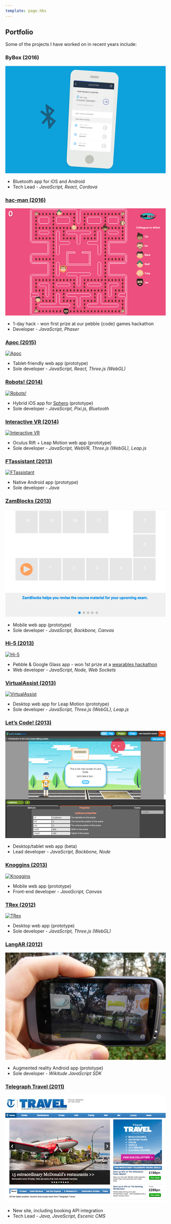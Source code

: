 ```yaml
---
template: page.hbs
---
```


## Portfolio

Some of the projects I have worked on in recent years include:

### ByBox (2016)

![ble-app](/images/pages/portfolio/ble-app.png)

* Bluetooth app for iOS and Android
* Tech Lead - *JavaScript, React, Cordova*


### [hac-man (2016)](http://pebblecode.com/hac-man/)

[![hac-man](/images/pages/portfolio/hac-man.png)](http://pebblecode.com/hac-man/)

* 1-day hack - won first prize at our pebble {code} games hackathon
* Developer - *JavaScript, Phaser*


### [Apoc (2015)](http://labs.pearson.com/prototypes/apoc/)

[![Apoc](/images/pages/portfolio/apoc.png)](http://labs.pearson.com/prototypes/apoc/)

* Tablet-friendly web app (prototype)
* Sole developer - *JavaScript, React, Three.js (WebGL)*


### [Robots! (2014)](http://labs.pearson.com/prototypes/robots/)

[![Robots!](/images/pages/portfolio/robots2.png)](http://labs.pearson.com/prototypes/robots/)

* Hybrid iOS app for [Sphero](http://www.gosphero.com/) (prototype)
* Sole developer - *JavaScript, Pixi.js, Bluetooth*


### [Interactive VR (2014)](http://labs.pearson.com/prototypes/interactive-vr/)

[![Interactive VR](/images/pages/portfolio/interactive-vr2.png)](http://labs.pearson.com/prototypes/interactive-vr/)

* Oculus Rift + Leap Motion web app (prototype)
* Sole developer - *JavaScript, WebVR, Three.js (WebGL), Leap.js*


### [FTassistant (2013)](http://labs.pearson.com/prototypes/ftassistant/)

[![FTassistant](/images/pages/portfolio/ftassistant2.png)](http://labs.pearson.com/prototypes/ftassistant/)

* Native Android app (prototype)
* Sole developer - *Java*


### [ZamBlocks (2013)](http://labs.pearson.com/prototypes/zamblocks-3/)

[![ZamBlocks](/images/pages/portfolio/zamblocks.png)](http://labs.pearson.com/prototypes/zamblocks-3/)

* Mobile web app (prototype)
* Sole developer - *JavaScript, Backbone, Canvas*


### [Hi-5 (2013)](http://labs.pearson.com/prototypes/hi-5/)

[![Hi-5](/images/pages/portfolio/hi5.png)](http://labs.pearson.com/prototypes/hi-5/)

* Pebble & Google Glass app - won 1st prize at a [wearables hackathon](https://www.eventbrite.co.uk/e/google-glass-and-wearables-hackathon-tickets-9260154371)
* Web developer - *JavaScript, Node, Web Sockets*


### [VirtualAssist (2013)](http://labs.pearson.com/prototypes/virtualassist/)

[![VirtualAssist](/images/pages/portfolio/virtualassist.png)](http://labs.pearson.com/prototypes/virtualassist/)

* Desktop web app for Leap Motion (prototype)
* Sole developer - *JavaScript, Three.js (WebGL), Leap.js*


### [Let’s Code! (2013)](http://labs.pearson.com/prototypes/lets-code/)

[![Let's Code!](/images/pages/portfolio/letscode.png)](http://labs.pearson.com/prototypes/lets-code/)

* Desktop/tablet web app (beta)
* Lead developer - *JavaScript, Backbone, Node*


### [Knoggins (2013)](http://labs.pearson.com/prototypes/knoggins/)

[![Knoggins](/images/pages/portfolio/knoggins.png)](http://labs.pearson.com/prototypes/knoggins/)

* Mobile web app (prototype)
* Front-end developer - *JavaScript, Canvas*


### [TRex (2012)](http://labs.pearson.com/prototypes/trex/)

[![TRex](/images/pages/portfolio/trex.png)](http://labs.pearson.com/prototypes/trex/)

* Desktop web app (prototype)
* Sole developer - *JavaScript, Three.js (WebGL)*


### [LangAR (2012)](http://labs.pearson.com/prototypes/langar-augmented-reality-talking-phrasebook/)

[![LangAR](/images/pages/portfolio/langar.jpg)](http://labs.pearson.com/prototypes/langar-augmented-reality-talking-phrasebook/)

* Augmented reality Android app (prototype) 
* Sole developer - *Wikitude JavaScript SDK*


### [Telegraph Travel (2011)](http://www.telegraph.co.uk/travel/)

[![Telegraph Travel](/images/pages/portfolio/telegraph-travel.png)](http://www.telegraph.co.uk/travel/)

* New site, including booking API integration
* Tech Lead - *Java, JavaScript, Escenic CMS*
